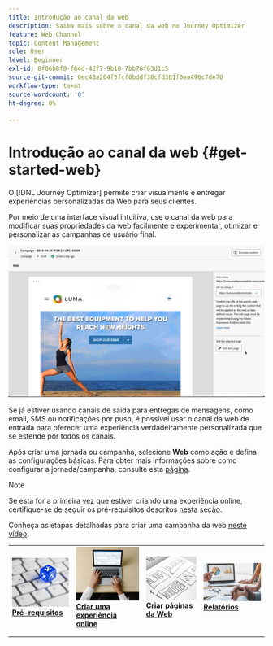 ```yaml
---
title: Introdução ao canal da web
description: Saiba mais sobre o canal da web no Journey Optimizer
feature: Web Channel
topic: Content Management
role: User
level: Beginner
exl-id: 8f06b8f0-f64d-42f7-9b10-7bb76f63d1c5
source-git-commit: 0ec43a204f5fcf0bddf38cfd381f0ea496c7de70
workflow-type: tm+mt
source-wordcount: '0'
ht-degree: 0%

---
```


# Introdução ao canal da web {#get-started-web}

O [!DNL Journey Optimizer] permite criar visualmente e entregar experiências personalizadas da Web para seus clientes.

Por meio de uma interface visual intuitiva, use o canal da web para modificar suas propriedades da web facilmente e experimentar, otimizar e personalizar as campanhas de usuário final.

![](../rn/assets/do-not-localize/web-authoring.gif)

Se já estiver usando canais de saída para entregas de mensagens, como email, SMS ou notificações por push, é possível usar o canal da web de entrada para oferecer uma experiência verdadeiramente personalizada que se estende por todos os canais.

Após criar uma jornada ou campanha, selecione **Web** como ação e defina as configurações básicas. Para obter mais informações sobre como configurar a jornada/campanha, consulte esta [página](create-web.md#create-web-experience).

>[!NOTE]
>
>Se esta for a primeira vez que estiver criando uma experiência online, certifique-se de seguir os pré-requisitos descritos [nesta seção](web-prerequisites.md).

Conheça as etapas detalhadas para criar uma campanha da web [neste vídeo](create-web.md#video).

<table style="table-layout:fixed"><tr style="border: 0;">
<td>
<a href="web-prerequisites.md">
<img alt="Cliente potencial" src="../assets/do-not-localize/web-prerequisites.jpg">
</a>
<div><a href="web-prerequisites.md"><strong>Pré-requisitos</strong>
</div>
<p>
</td>
<td>
<a href="create-web.md">
<img alt="Pouco frequentes" src="../assets/do-not-localize/web-create.jpg">
</a>
<div>
<a href="create-web.md"><strong>Criar uma experiência online</strong></a>
</div>
<p></td>
<td>
<a href="web-visual-editor.md">
<img alt="Validação" src="../assets/do-not-localize/web-design.jpg">
</a>
<div>
<a href="web-visual-editor.md"><strong>Criar páginas da Web</strong></a>
</div>
<p>
</td>
<td>
<a href="monitor-web-experiences.md">
<img alt="Validação" src="../assets/do-not-localize/web-reporting.jpg">
</a>
<div>
<a href="monitor-web-experiences.md"><strong>Relatórios</strong></a>
</div>
<p>
</td>
</tr></table>


